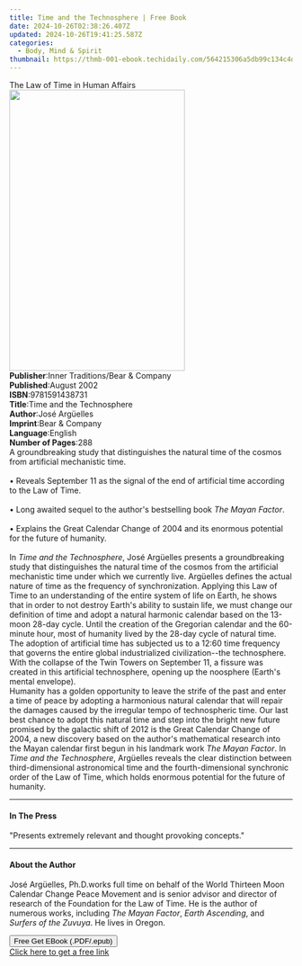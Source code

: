 ```yaml
---
title: Time and the Technosphere | Free Book
date: 2024-10-26T02:38:26.407Z
updated: 2024-10-26T19:41:25.587Z
categories:
  - Body, Mind & Spirit
thumbnail: https://thmb-001-ebook.techidaily.com/564215306a5db99c134c4d03ad42f739fbf026669193b7cd904887491b8a005b.jpg
---
```

<main id="book-container">
  <div class="flex flex-col">
    <div class="book-brief flex-1 py-6 px-4 sm:p-6 md:py-10 md:px-8">
      <!-- brief-->
      <div class="book-brief-main">The Law of Time in Human Affairs</div>
    </div>
    <div
      class="book-meta-info flex-1 grid gap-4 col-start-1 col-end-3 row-start-1 sm:mb-6 sm:grid-cols-4 lg:gap-6 lg:col-start-2 lg:row-end-6 lg:row-span-6 lg:mb-0"
    >
      <div
        class="book-meta-info-left place-content-center mt-4 p-4 text-sm leading-6 col-start-2 col-span-2 dark:text-slate-400"
      >
        <img
          class="w-full h-500 object-cover rounded-lg sm:h-255 sm:col-span-2 lg:col-span-full"
          src="https://img-001-ebook.techidaily.com/962f603bc77940cdae549baeba02fa4d0443d16647fd7ffd1d6c19a9936c0b4e.jpg"
          alt=""
          width="312"
          height="500"
        />
      </div>
      <div
        class="book-meta-info-right mt-2 col-start-1 row-start-2 col-span-3 self-center"
      >
        <!-- meta data  -->
        <div class="flex flex-col px-4 md:px-8">
          <div class="flex-1">
            <strong>Publisher</strong>:<span class="px-2"
              >Inner Traditions/Bear &amp; Company</span
            >
          </div>
          <div class="flex-1">
            <strong>Published</strong>:<span class="px-2">August 2002</span>
          </div>
          <div class="flex-1">
            <strong>ISBN</strong>:<span class="px-2">9781591438731</span>
          </div>
          <div class="flex-1">
            <strong>Title</strong>:<span class="px-2"
              >Time and the Technosphere</span
            >
          </div>
          <div class="flex-1">
            <strong>Author</strong>:<span class="px-2">José Argüelles</span>
          </div>
          <div class="flex-1">
            <strong>Imprint</strong>:<span class="px-2"
              >Bear &amp; Company</span
            >
          </div>
          <div class="flex-1">
            <strong>Language</strong>:<span class="px-2">English</span>
          </div>
          <div class="flex-1">
            <strong>Number of Pages</strong>:<span class="px-2">288</span>
          </div>
        </div>
      </div>
    </div>
    <div class="book-description flex-1 py-6 px-4 sm:p-6 md:py-10 md:px-8">
      <div class="book-description-main">
        <div accordion-content="" id="description">
          A groundbreaking study that distinguishes the natural time of the
          cosmos from artificial mechanistic time. <br /><br />• Reveals
          September 11 as the signal of the end of artificial time according to
          the Law of Time. <br /><br />• Long awaited sequel to the author's
          bestselling book <i>The Mayan Factor</i>. <br /><br />• Explains the
          Great Calendar Change of 2004 and its enormous potential for the
          future of humanity. <br /><br />In <i>Time and the Technosphere</i>,
          José Argüelles presents a groundbreaking study that distinguishes the
          natural time of the cosmos from the artificial mechanistic time under
          which we currently live. Argüelles defines the actual nature of time
          as the frequency of synchronization. Applying this Law of Time to an
          understanding of the entire system of life on Earth, he shows that in
          order to not destroy Earth's ability to sustain life, we must change
          our definition of time and adopt a natural harmonic calendar based on
          the 13-moon 28-day cycle. Until the creation of the Gregorian calendar
          and the 60-minute hour, most of humanity lived by the 28-day cycle of
          natural time. The adoption of artificial time has subjected us to a
          12:60 time frequency that governs the entire global industrialized
          civilization--the technosphere. With the collapse of the Twin Towers
          on September 11, a fissure was created in this artificial
          technosphere, opening up the noosphere (Earth's mental envelope).
          <br />
          Humanity has a golden opportunity to leave the strife of the past and
          enter a time of peace by adopting a harmonious natural calendar that
          will repair the damages caused by the irregular tempo of technospheric
          time. Our last best chance to adopt this natural time and step into
          the bright new future promised by the galactic shift of 2012 is the
          Great Calendar Change of 2004, a new discovery based on the author's
          mathematical research into the Mayan calendar first begun in his
          landmark work <i>The Mayan Factor</i>. In
          <i>Time and the Technosphere</i>, Argüelles reveals the clear
          distinction between third-dimensional astronomical time and the
          fourth-dimensional synchronic order of the Law of Time, which holds
          enormous potential for the future of humanity.
        </div>
        <div class="accordion-fader"></div>
      </div>
    </div>
    <div class="book-excerpts flex-1 py-6 px-4 sm:p-6 md:py-10 md:px-8">
      <!-- excerpts-->
      <div class="book-excerpts-main">
        <hr />
        <h4 class="placeholder placeholder-heading">
          <span>In The Press</span>
        </h4>
        <p>"Presents extremely relevant and thought provoking concepts."</p>
      </div>
    </div>
    <div class="book-about-author flex-1 py-6 px-4 sm:p-6 md:py-10 md:px-8">
      <!-- about author-->
      <div class="book-main-author-main">
        <hr />
        <h4 class="placeholder placeholder-heading">
          <span>About the Author</span>
        </h4>
        <p>
          José Argüelles, Ph.D.works full time on behalf of the World Thirteen
          Moon Calendar Change Peace Movement and is senior advisor and director
          of research of the Foundation for the Law of Time. He is the author of
          numerous works, including <i>The Mayan Factor</i>,
          <i>Earth Ascending</i>, and <i>Surfers of the Zuvuya</i>. He lives in
          Oregon.
        </p>
      </div>
    </div>
    <div class="book-free-get flex-1 py-6 px-4 sm:p-6 md:py-10 md:px-8">
      <button
        id="btn-free-get"
        class="bg-blue-500 hover:bg-blue-700 text-white font-bold py-2 px-4 rounded"
      >
        Free Get EBook (.PDF/.epub)
      </button>
      <div id="countdown-display" class="px-2 text-lg mt-2"></div>
      <a
        id="free-link"
        class="hidden bg-blue-500 hover:bg-blue-700 text-white font-bold py-2 px-4 rounded"
        href="https://www.ebooks.com/en-us/book/95782322/time-and-the-technosphere/jos-arg-elles/"
        target="_blank"
        >Click here to get a free link</a
      >
    </div>
    <script>
      let countdownTime = 0;
      let countdownInterval = null;
      document
        .getElementById('btn-free-get')
        .addEventListener('click', startCountdown);
      function startCountdown() {
        countdownTime = new Date().getTime() + 60000 * 3;
        countdownInterval = setInterval(updateCountdown, 1000);
        document.getElementById('btn-free-get').disabled = true;
        document
          .getElementById('btn-free-get')
          .classList.add('bg-gray-500', 'cursor-not-allowed');
      }
      function updateCountdown() {
        let currentTime = new Date().getTime();
        let timeLeft = countdownTime - currentTime;
        let secondsLeft = Math.floor(timeLeft / 1000);
        document.getElementById('countdown-display').innerHTML =
          `Remaining time: ${secondsLeft} seconds.`;
        if (secondsLeft <= 0) {
          clearInterval(countdownInterval);
          document.getElementById('btn-free-get').classList.add('hidden');
          document.getElementById('free-link').classList.remove('hidden');
          document.getElementById('countdown-display').innerHTML = '';
        }
      }
    </script>
  </div>
</main>

<ins class="adsbygoogle"
      style="display:block"
      data-ad-client="ca-pub-7571918770474297"
      data-ad-slot="8358498916"
      data-ad-format="auto"
      data-full-width-responsive="true"></ins>
    